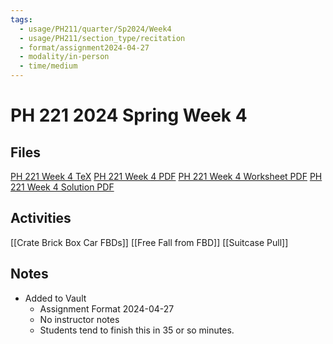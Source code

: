 ```yaml
---
tags:
  - usage/PH211/quarter/Sp2024/Week4
  - usage/PH211/section_type/recitation
  - format/assignment2024-04-27
  - modality/in-person
  - time/medium
---
```

# PH 221 2024 Spring Week 4
## Files
[PH 221 Week 4 TeX](PH_221_Week_4.tex)
[PH 221 Week 4 PDF](PH_221_Week_4.pdf)
[PH 221 Week 4 Worksheet PDF](PH_221_Week_4-Worksheet.pdf)
[PH 221 Week 4 Solution PDF](PH_221_Week_4-Solution.pdf)
## Activities
[[Crate Brick Box Car FBDs]]
[[Free Fall from FBD]]
[[Suitcase Pull]]
## Notes
* Added to Vault
	* Assignment Format 2024-04-27
	* No instructor notes
	* Students tend to finish this in 35 or so minutes.